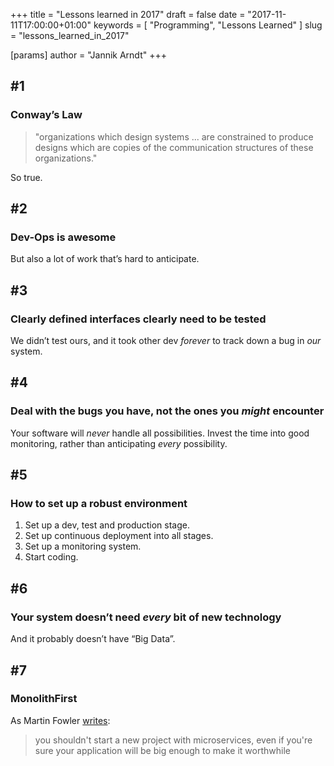 +++
title = "Lessons learned in 2017"
draft = false
date = "2017-11-11T17:00:00+01:00"
keywords = [ "Programming", "Lessons Learned" ]
slug = "lessons_learned_in_2017"

[params]
  author = "Jannik Arndt"
+++

## #1

### Conway’s Law

> "organizations which design systems ... are constrained to produce designs which are copies of the communication structures of these organizations."

So true.

<!--more-->

## #2

### Dev-Ops is awesome

But also a lot of work that’s hard to anticipate.

## #3

### Clearly defined interfaces clearly need to be tested

We didn’t test ours, and it took other dev _forever_ to track down a bug in _our_ system.

## #4

### Deal with the bugs you have, not the ones you _might_ encounter

Your software will _never_ handle all possibilities. Invest the time into good monitoring, rather than anticipating _every_ possibility.

## #5

### How to set up a robust environment

1. Set up a dev, test and production stage.
1. Set up continuous deployment into all stages.
1. Set up a monitoring system.
1. Start coding.

## #6

### Your system doesn’t need _every_ bit of new technology

And it probably doesn’t have “Big Data”.

## #7

### MonolithFirst

As Martin Fowler [writes](https://martinfowler.com/bliki/MonolithFirst.html):

> you shouldn't start a new project with microservices, even if you're sure your application will be big enough to make it worthwhile

